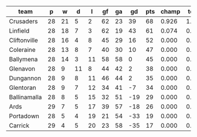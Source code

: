 |     team     | p  | w  | d  | l  | gf | ga | gd  | pts | champ | top2  | top3  | top4  |  5-7  | bot4  | bot3  | bot2  |
|--------------|----|----|----|----|----|----|-----|-----|-------|-------|-------|-------|-------|-------|-------|-------|
| Crusaders    | 28 | 21 |  5 |  2 | 62 | 23 |  39 |  68 | 0.926 | 1.000 | 1.000 | 1.000 | 0.000 | 0.000 | 0.000 | 0.000|
| Linfield     | 28 | 18 |  7 |  3 | 62 | 19 |  43 |  61 | 0.074 | 0.998 | 1.000 | 1.000 | 0.000 | 0.000 | 0.000 | 0.000|
| Cliftonville | 28 | 16 |  4 |  8 | 45 | 29 |  16 |  52 | 0.000 | 0.002 | 0.876 | 0.981 | 0.019 | 0.000 | 0.000 | 0.000|
| Coleraine    | 28 | 13 |  8 |  7 | 40 | 30 |  10 |  47 | 0.000 | 0.000 | 0.079 | 0.595 | 0.405 | 0.000 | 0.000 | 0.000|
| Ballymena    | 28 | 14 |  3 | 11 | 58 | 58 |   0 |  45 | 0.000 | 0.000 | 0.045 | 0.411 | 0.589 | 0.000 | 0.000 | 0.000|
| Glenavon     | 28 |  9 | 11 |  8 | 44 | 42 |   2 |  38 | 0.000 | 0.000 | 0.000 | 0.013 | 0.957 | 0.001 | 0.000 | 0.000|
| Dungannon    | 28 |  9 |  8 | 11 | 46 | 44 |   2 |  35 | 0.000 | 0.000 | 0.000 | 0.000 | 0.793 | 0.008 | 0.000 | 0.000|
| Glentoran    | 28 |  9 |  7 | 12 | 34 | 41 |  -7 |  34 | 0.000 | 0.000 | 0.000 | 0.000 | 0.232 | 0.050 | 0.001 | 0.000|
| Ballinamalla | 28 |  8 |  5 | 15 | 32 | 51 | -19 |  29 | 0.000 | 0.000 | 0.000 | 0.000 | 0.006 | 0.946 | 0.264 | 0.001|
| Ards         | 29 |  7 |  5 | 17 | 39 | 57 | -18 |  26 | 0.000 | 0.000 | 0.000 | 0.000 | 0.000 | 0.995 | 0.736 | 0.016|
| Portadown    | 28 |  5 |  4 | 19 | 21 | 54 | -33 |  19 | 0.000 | 0.000 | 0.000 | 0.000 | 0.000 | 1.000 | 1.000 | 0.983|
| Carrick      | 29 |  4 |  5 | 20 | 23 | 58 | -35 |  17 | 0.000 | 0.000 | 0.000 | 0.000 | 0.000 | 1.000 | 1.000 | 1.000|
